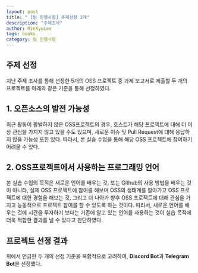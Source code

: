 ```yaml
---
layout: post
title: " [팀 진행사항] 주제선정 2개"
description: "주제조사"
author: MinKyuLee
tags: books
category: 팀 진행사항
---
```

## 주제 선정

지난 주제 조사를 통해 선정한 5개의 OSS 프로젝트 중 과제 보고서로 제출할 두 개의 프로젝트를 아래와 같은 기준을 통해 선정하였다.

## 1. 오픈소스의 발전 가능성
최근 활동이 활발하지 않은 OSS프로젝트의 경우, 호스트가 해당 프로젝트에 대해 더 이상 관심을 가지지 않고 있을 수도 있으며, 새로운 이슈 및 Pull Request에 대해 응답하지 않을 가능성 또한 있다. 따라서, 본 실습 수업을 통해 해당 OSS 프로젝트에 참여하기 어려울 수 있다.

## 2. OSS프로젝트에서 사용하는 프로그래밍 언어
본 실습 수업의 목적은 새로운 언어를 배우는 것, 또는 Github의 사용 방법을 배우는 것이 아니라, 실제 OSS 프로젝트에 참여를 해보며 OSS의 생태계를 알아가고 OSS 프로젝트에 대한 경험을 해보는 것, 그리고 더 나아가 향후 OSS 프로젝트에 대해 관심을 가지고 능동적으로 프로젝트 참여를 할 수 있도록 하는 것이다. 따라서, 새로운 언어를 배우는 것에 시간을 투자하기 보다는 기존에 알고 있는 언어를 사용하는 것이 실습 목적에 더욱 적합한 결과를 낼 수 있다고 판단하였다.

## 프로젝트 선정 결과
위에서 언급한 두 개의 선정 기준을 복합적으로 고려하여, <strong> Discord Bot</strong>과 <strong>Telegram Bot</strong>을 선정했다.
